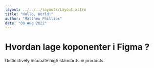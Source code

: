 ```yaml
---
layout: ../../../layouts/Layout.astro
title: "Hello, World!"
author: "Matthew Phillips"
date: "09 Aug 2022"
---
```


Hvordan lage koponenter i Figma ?
=================================

Distinctively incubate high standards in products.
